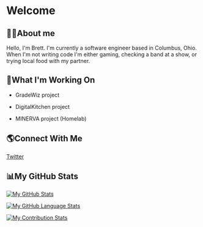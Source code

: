 # Welcome

## 👨‍💻About me
Hello, I'm Brett. I'm currently a software engineer based in Columbus, Ohio. 
When I'm not writing code I'm either gaming, checking a band at a show, or trying local food with my partner.
  
## 📝What I'm Working On
* GradeWiz project

* DigitalKitchen project

* MINERVA project (Homelab)
  
## 🌎Connect With Me 
[Twitter](https://twitter.com/NeonStar_dev)

## 📊My GitHub Stats 
[![My GitHub Stats](https://github-readme-stats.vercel.app/api/?username=NeonStar-Dev&count_private=true&theme=react&showicons=true)]()

[![My GitHub Language Stats](https://github-readme-stats.vercel.app/api/top-langs/?username=NeonStar-Dev&langs_count=5&theme=react)]()

[![My Contribution Stats](https://github-contribution-stats.vercel.app/api/?username=NeonStar-Dev)](https://github.com/NeonStar-Dev/github-contribution-stats/)


<!---
NeonStar-Dev/NeonStar-Dev is a ✨ special ✨ repository because its `README.md` (this file) appears on your GitHub profile.
You can click the Preview link to take a look at your changes.
--->

